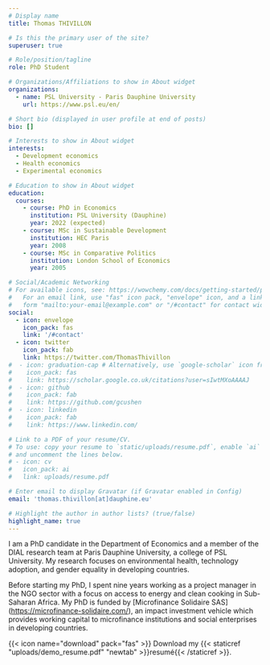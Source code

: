 ```yaml
---
# Display name
title: Thomas THIVILLON

# Is this the primary user of the site?
superuser: true

# Role/position/tagline
role: PhD Student

# Organizations/Affiliations to show in About widget
organizations:
  - name: PSL University - Paris Dauphine University
    url: https://www.psl.eu/en/

# Short bio (displayed in user profile at end of posts)
bio: []

# Interests to show in About widget
interests:
  - Development economics
  - Health economics
  - Experimental economics

# Education to show in About widget
education:
  courses:
    - course: PhD in Economics
      institution: PSL University (Dauphine)
      year: 2022 (expected)
    - course: MSc in Sustainable Development
      institution: HEC Paris
      year: 2008
    - course: MSc in Comparative Politics
      institution: London School of Economics
      year: 2005

# Social/Academic Networking
# For available icons, see: https://wowchemy.com/docs/getting-started/page-builder/#icons
#   For an email link, use "fas" icon pack, "envelope" icon, and a link in the
#   form "mailto:your-email@example.com" or "/#contact" for contact widget.
social:
  - icon: envelope
    icon_pack: fas
    link: '/#contact'
  - icon: twitter
    icon_pack: fab
    link: https://twitter.com/ThomasThivillon
#  - icon: graduation-cap # Alternatively, use `google-scholar` icon from `ai` icon pack
#    icon_pack: fas
#    link: https://scholar.google.co.uk/citations?user=sIwtMXoAAAAJ
#  - icon: github
#    icon_pack: fab
#    link: https://github.com/gcushen
#  - icon: linkedin
#    icon_pack: fab
#    link: https://www.linkedin.com/

# Link to a PDF of your resume/CV.
# To use: copy your resume to `static/uploads/resume.pdf`, enable `ai` icons in `params.toml`,
# and uncomment the lines below.
# - icon: cv
#   icon_pack: ai
#   link: uploads/resume.pdf

# Enter email to display Gravatar (if Gravatar enabled in Config)
email: 'thomas.thivillon[at]dauphine.eu'

# Highlight the author in author lists? (true/false)
highlight_name: true
---
```


I am a PhD candidate in the Department of Economics and a member of the DIAL research team at Paris Dauphine University, a college of PSL University. My research focuses on environmental health, technology adoption, and gender equality in developing countries. 

Before starting my PhD, I spent nine years working as a project manager in the NGO sector with a focus on access to energy and clean cooking in Sub-Saharan Africa. My PhD is funded by [Microfinance Solidaire SAS] (https://microfinance-solidaire.com/), an impact investment vehicle which provides working capital to microfinance institutions and social enterprises in developing countries.

{{< icon name="download" pack="fas" >}} Download my {{< staticref "uploads/demo_resume.pdf" "newtab" >}}resumé{{< /staticref >}}.
